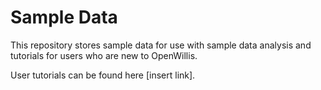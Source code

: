 # Sample Data

This repository stores sample data for use with sample data analysis and tutorials for users who are new to OpenWillis. 

User tutorials can be found here [insert link]. 
